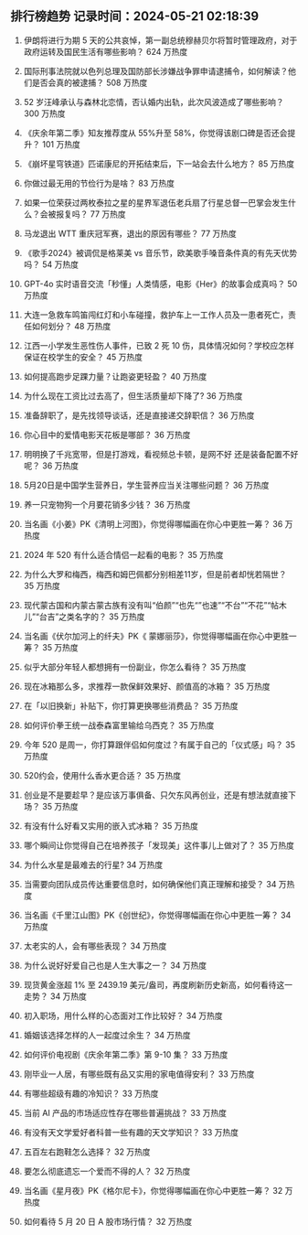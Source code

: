 
## 排行榜趋势 记录时间：2024-05-21 02:18:39
  
  1. 伊朗将进行为期 5 天的公共哀悼，第一副总统穆赫贝尔将暂时管理政府，对于政府运转及国民生活有哪些影响？ 624 万热度
    
  2. 国际刑事法院就以色列总理及国防部长涉嫌战争罪申请逮捕令，如何解读？他们是否会真的被逮捕？ 508 万热度
    
  3. 52 岁汪峰承认与森林北恋情，否认婚内出轨，此次风波造成了哪些影响？ 300 万热度
    
  4. 《庆余年第二季》知友推荐度从 55%升至 58%，你觉得该剧口碑是否还会提升？ 101 万热度
    
  5. 《崩坏星穹铁道》匹诺康尼的开拓结束后，下一站会去什么地方？ 85 万热度
    
  6. 你做过最无用的节俭行为是啥？ 83 万热度
    
  7. 如果一位荣获过两枚泰拉之星的星界军退伍老兵扇了行星总督一巴掌会发生什么？会被报复吗？ 77 万热度
    
  8. 马龙退出 WTT 重庆冠军赛，退出的原因有哪些？ 77 万热度
    
  9. 《歌手2024》被调侃是格莱美 vs 音乐节，欧美歌手嗓音条件真的有先天优势吗？ 54 万热度
    
  10. GPT-4o 实时语音交流「秒懂」人类情感，电影《Her》的故事会成真吗？ 50 万热度
    
  11. 大连一急救车鸣笛闯红灯和小车碰撞，救护车上一工作人员及一患者死亡，责任如何划分？ 48 万热度
    
  12. 江西一小学发生恶性伤人事件，已致 2 死 10 伤，具体情况如何？学校应怎样保证在校学生的安全？ 45 万热度
    
  13. 如何提高跑步足踝力量？让跑姿更轻盈？ 40 万热度
    
  14. 为什么现在工资比过去高了，但生活质量却下降了? 36 万热度
    
  15. 准备辞职了，是先找领导谈话，还是直接递交辞职信？ 36 万热度
    
  16. 你心目中的爱情电影天花板是哪部？ 36 万热度
    
  17. 明明换了千兆宽带，但是打游戏，看视频总卡顿，是网不好 还是装备配置不好呢？ 36 万热度
    
  18. 5月20日是中国学生营养日，学生营养应当关注哪些问题？ 36 万热度
    
  19. 养一只宠物狗一个月要花销多少钱？ 36 万热度
    
  20. 当名画《小姜》PK《清明上河图》，你觉得哪幅画在你心中更胜一筹？ 36 万热度
    
  21. 2024 年 520 有什么适合情侣一起看的电影？ 35 万热度
    
  22. 为什么大罗和梅西，梅西和姆巴佩都分别相差11岁，但是前者却恍若隔世？ 35 万热度
    
  23. 现代蒙古国和内蒙古蒙古族有没有叫“伯颜”“也先“”也速”“不台”“不花”“帖木儿”“台吉”之类名字的？ 35 万热度
    
  24. 当名画《伏尔加河上的纤夫》PK《 蒙娜丽莎》，你觉得哪幅画在你心中更胜一筹？ 35 万热度
    
  25. 似乎大部分年轻人都想拥有一份副业，你怎么看待？ 35 万热度
    
  26. 现在冰箱那么多，求推荐一款保鲜效果好、颜值高的冰箱？ 35 万热度
    
  27. 在「以旧换新」补贴下，你打算更换哪些消费品？ 35 万热度
    
  28. 如何评价拳王统一战泰森富里输给乌西克？ 35 万热度
    
  29. 今年 520 是周一，你打算跟伴侣如何度过？有属于自己的「仪式感」吗？ 35 万热度
    
  30. 520约会，使用什么香水更合适？ 35 万热度
    
  31. 创业是不是要趁早？是应该万事俱备、只欠东风再创业，还是有想法就直接下场？ 35 万热度
    
  32. 有没有什么好看又实用的嵌入式冰箱？ 35 万热度
    
  33. 哪个瞬间让你觉得自己在培养孩子「发现美」这件事儿上做对了？ 35 万热度
    
  34. 为什么水星是最难去的行星? 34 万热度
    
  35. 当需要向团队成员传达重要信息时，如何确保他们真正理解和接受？ 34 万热度
    
  36. 当名画《千里江山图》PK《创世纪》，你觉得哪幅画在你心中更胜一筹？ 34 万热度
    
  37. 太老实的人，会有哪些表现？ 34 万热度
    
  38. 为什么说好好爱自己也是人生大事之一？ 34 万热度
    
  39. 现货黄金涨超 1% 至 2439.19 美元/盎司，再度刷新历史新高，如何看待这一走势？ 34 万热度
    
  40. 初入职场，用什么样的心态面对工作比较好？ 34 万热度
    
  41. 婚姻该选择怎样的人一起度过余生？ 34 万热度
    
  42. 如何评价电视剧《庆余年第二季》第 9-10 集？ 33 万热度
    
  43. 刚毕业一人居，有哪些既有品又实用的家电值得安利？ 33 万热度
    
  44. 有哪些超级有趣的冷知识？ 33 万热度
    
  45. 当前 AI 产品的市场适应性存在哪些普遍挑战？ 33 万热度
    
  46. 有没有天文学爱好者科普一些有趣的天文学知识？ 33 万热度
    
  47. 五百左右跑鞋怎么选择？ 32 万热度
    
  48. 要怎么彻底遗忘一个爱而不得的人？ 32 万热度
    
  49. 当名画《星月夜》PK《格尔尼卡》，你觉得哪幅画在你心中更胜一筹？ 32 万热度
    
  50. 如何看待 5 月 20 日 A 股市场行情？ 32 万热度
    